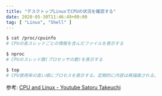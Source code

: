 ```yaml
---
title: "デスクトップLinuxでCPUの状況を確認する"
date: 2020-05-30T11:46:49+09:00
tag: [ "Linux", "Shell" ]
---
```


```sh
$ cat /proc/cpuinfo
# CPUの各スレッドごとの情報を含んだファイルを表示する

$ nproc
# CPUのスレッド数(プロセッサの数)を表示する

$ top
# CPU使用率の高い順にプロセスを表示する。定期的に内容は再描画される。
```

参考: [CPU and Linux -  Youtube Satoru Takeuchi](https://youtu.be/etZrDmrD5Q0)
